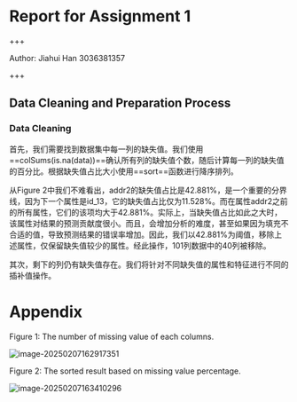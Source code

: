 # Report for Assignment 1

+++

Author: Jiahui Han 3036381357

+++

## Data Cleaning and Preparation Process

### Data Cleaning

首先，我们需要找到数据集中每一列的缺失值。我们使用==colSums(is.na(data))==确认所有列的缺失值个数，随后计算每一列的缺失值的百分比。根据缺失值占比大小使用==sort==函数进行降序排列。

从Figure 2中我们不难看出，addr2的缺失值占比是42.881%，是一个重要的分界线，因为下一个属性是id_13，它的缺失值占比仅为11.528%。而在属性addr2之前的所有属性，它们的该项均大于42.881%。实际上，当缺失值占比如此之大时，该属性对结果的预测贡献度很小。而且，会增加分析的难度，甚至如果因为填充不合适的值，导致预测结果的错误率增加。因此，我们以42.881%为阈值，移除上述属性，仅保留缺失值较少的属性。经此操作，101列数据中的40列被移除。

其次，剩下的列仍有缺失值存在。我们将针对不同缺失值的属性和特征进行不同的插补值操作。





# Appendix

Figure 1: The number of missing value of each columns.

![image-20250207162917351](C:\Users\Administrator\AppData\Roaming\Typora\typora-user-images\image-20250207162917351.png)

Figure 2: The sorted result based on missing value percentage.

![image-20250207163410296](C:\Users\Administrator\AppData\Roaming\Typora\typora-user-images\image-20250207163410296.png)